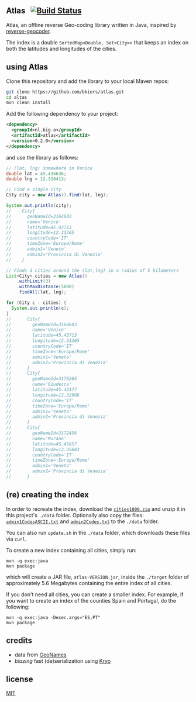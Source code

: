 ## Atlas  &nbsp; [![Build Status](https://travis-ci.org/bkiers/atlas.png)](https://travis-ci.org/bkiers/atlas)

Atlas, an offline reverse Geo-coding library written in Java, inspired by 
[reverse-geocoder](https://github.com/thampiman/reverse-geocoder).

The index is a double `SortedMap<Double, Set<City>>` that keeps an index
on both the latitudes and longitudes of the cities.

## using Atlas

Clone this repository and add the library to your local Maven repos:

```bash
git clone https://github.com/bkiers/atlas.git
cd altas
mvn clean install
```
 
Add the following dependency to your project:
 
```xml
<dependency>
  <groupId>nl.big-o</groupId>
  <artifactId>atlas</artifactId>
  <version>0.2.0</version>
</dependency>
```

and use the library as follows:

```java
// (lat, lng) somewhere in Venice
double lat = 45.436636;
double lng = 12.326413;

// Find a single city
City city = new Atlas().find(lat, lng);

System.out.println(city);
//    City{
//      geoNameId=3164603
//      name='Venice'
//      latitude=45.43713
//      longitude=12.33265
//      countryCode='IT'
//      timeZone='Europe/Rome'
//      admin1='Veneto'
//      admin2='Provincia di Venezia'
//    }

// Finds 3 cities around the (lat,lng) in a radius of 5 kilometers
List<City> cities = new Atlas()
    .withLimit(3)
    .withMaxDistance(5000)
    .findAll(lat, lng);

for (City c : cities) {
  System.out.println(c);
}
//      City{
//        geoNameId=3164603
//        name='Venice'
//        latitude=45.43713
//        longitude=12.33265
//        countryCode='IT'
//        timeZone='Europe/Rome'
//        admin1='Veneto'
//        admin2='Provincia di Venezia'
//      }
//      City{
//        geoNameId=3175265
//        name='Giudecca'
//        latitude=45.42477
//        longitude=12.32906
//        countryCode='IT'
//        timeZone='Europe/Rome'
//        admin1='Veneto'
//        admin2='Provincia di Venezia'
//      }
//      City{
//        geoNameId=3172456
//        name='Murano'
//        latitude=45.45857
//        longitude=12.35683
//        countryCode='IT'
//        timeZone='Europe/Rome'
//        admin1='Veneto'
//        admin2='Provincia di Venezia'
//      }
```

## (re) creating the index

In order to recreate the index, download the [`cities1000.zip`](https://download.geonames.org/export/dump/cities1000.zip) 
and unzip it in this project's `./data` folder. Optionally also copy the files:
[`admin1CodesASCII.txt`](https://download.geonames.org/export/dump/admin1CodesASCII.txt) and
[`admin2Codes.txt`](https://download.geonames.org/export/dump/admin2Codes.txt)
to the `./data` folder.

You can also run `update.sh` in the `./data` folder, which downloads these files via `curl`.

To create a new index containing all cities, simply run:

    mvn -q exec:java
    mvn package
    
which will create a JAR file, `atlas-VERSION.jar`, inside the `./target` folder
of approximately 5.6 Megabytes containing the entire index of all cities. 

If you don't need all cities, you can create a smaller index. For example, if you want
to create an index of the counties Spain and Portugal, do the following:

    mvn -q exec:java -Dexec.args="ES,PT"
    mvn package

## credits

* data from [GeoNames](https://www.geonames.org)
* *blazing* fast (de)serialization using [Kryo](https://github.com/EsotericSoftware/kryo)

## license

[MIT](https://opensource.org/licenses/MIT)

